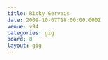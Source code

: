 ```yaml
---
title: Ricky Gervais
date: 2009-10-07T18:00:00.000Z
venue: v94
categories: gig
board: 8
layout: gig
---
```

